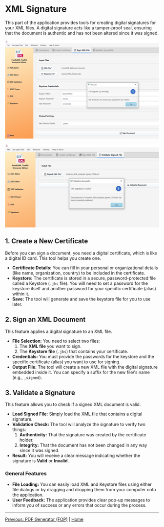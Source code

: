# XML Signature

This part of the application provides tools for creating digital signatures for your XML files. A digital signature acts like a tamper-proof seal, ensuring that the document is authentic and has not been altered since it was signed.

![Screenshot of Signature Controller](img/signature-sign.png)

![Screenshot of Signature Controller](img/signature-validation.png)

## 1. Create a New Certificate

Before you can sign a document, you need a digital certificate, which is like a digital ID card. This tool helps you create one.

-   **Certificate Details:** You can fill in your personal or organizational details (like name, organization, country) to be included in the certificate.
-   **Keystore:** The certificate is stored in a secure, password-protected file called a Keystore (`.jks` file). You will need to set a password for the keystore itself and another password for your specific certificate (alias) within it.
-   **Save:** The tool will generate and save the keystore file for you to use later.

## 2. Sign an XML Document

This feature applies a digital signature to an XML file.

-   **File Selection:** You need to select two files:
    1.  The **XML file** you want to sign.
    2.  The **Keystore file** (`.jks`) that contains your certificate.
-   **Credentials:** You must provide the passwords for the keystore and the specific certificate (alias) you want to use for signing.
-   **Output File:** The tool will create a new XML file with the digital signature embedded inside it. You can specify a suffix for the new file\\'s name (e.g., `_signed`).

## 3. Validate a Signature

This feature allows you to check if a signed XML document is valid.

-   **Load Signed File:** Simply load the XML file that contains a digital signature.
-   **Validation Check:** The tool will analyze the signature to verify two things:
    1.  **Authenticity:** That the signature was created by the certificate holder.
    2.  **Integrity:** That the document has not been changed in any way since it was signed.
-   **Result:** You will receive a clear message indicating whether the signature is **Valid** or **Invalid**.

### General Features

-   **File Loading:** You can easily load XML and Keystore files using either file dialogs or by dragging and dropping them from your computer onto the application.
-   **User Feedback:** The application provides clear pop-up messages to inform you of success or any errors that occur during the process.

---

[Previous: PDF Generator (FOP)](fop-controller.md) | [Home](index.md)
